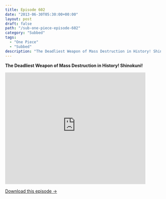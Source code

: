 ```yaml
---
title: Episode 602
date: "2013-06-30T05:30:00+00:00"
layout: post
draft: false
path: "/sub-one-piece-episode-602"
category: "Subbed"
tags:
  - "One Piece"
  - "Subbed"
description: "The Deadliest Weapon of Mass Destruction in History! Shinokuni!"
---
```


**The Deadliest Weapon of Mass Destruction in History! Shinokuni!**

<iframe width="640" height="360" src="https://www.rapidvideo.com/e/G6FRPFPJ4C" frameborder="0" marginwidth=0 marginheight=0 scrolling=no allowfullscreen style="max-width:90%;"></iframe>

<a href="http://ouo.io/qs/eCodkFEQ?s=https://www.rapidvideo.com/d/G6FRPFPJ4C" class="styled_a">Download this episode →</a>

